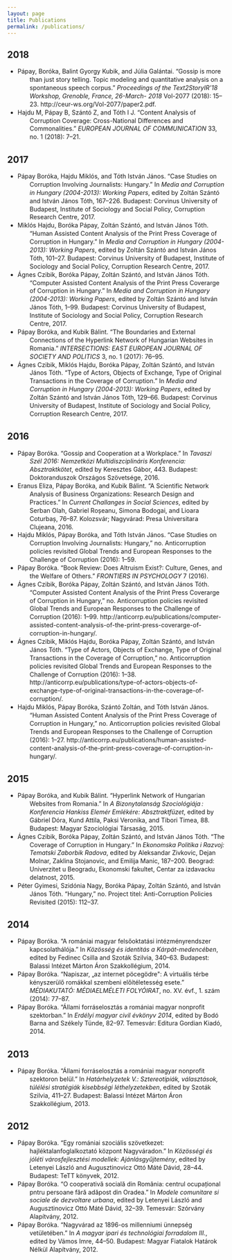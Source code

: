 ```yaml
---
layout: page
title: Publications
permalink: /publications/
---
```

## 2018
- <div class="csl-bib-body" style="line-height: 1.35; padding-left: 2em; text-indent:-2em;">  <div class="csl-entry">P&#xE1;pay, Bor&#xF3;ka, Balint Gyorgy Kubik, and J&#xFA;lia Gal&#xE1;ntai. &#x201C;Gossip is more than just story telling. Topic modeling and quantitative analysis on a spontaneous speech corpus.&#x201D; <i>Proceedings of the Text2StoryIR&#x2019;18 Workshop, Grenoble, France, 26-March- 2018</i> Vol-2077 (2018): 15&#x2013;23. http://ceur-ws.org/Vol-2077/paper2.pdf.</div></div>
- <div class="csl-bib-body" style="line-height: 1.35; padding-left: 2em; text-indent:-2em;">  <div class="csl-entry">Hajdu M, P&#xE1;pay B, Sz&#xE1;nt&#xF3; Z, and T&#xF3;th I J. &#x201C;Content Analysis of Corruption Coverage: Cross-National Differences and Commonalities.&#x201D; <i>EUROPEAN JOURNAL OF COMMUNICATION</i> 33, no. 1 (2018): 7&#x2013;21.</div></div>

## 2017
- <div class="csl-bib-body" style="line-height: 1.35; padding-left: 2em; text-indent:-2em;">  <div class="csl-entry">P&#xE1;pay Bor&#xF3;ka, Hajdu Mikl&#xF3;s, and T&#xF3;th Istv&#xE1;n J&#xE1;nos. &#x201C;Case Studies on Corruption Involving Journalists: Hungary.&#x201D; In <i>Media and Corruption in Hungary (2004-2013): Working Papers</i>, edited by Zolt&#xE1;n Sz&#xE1;nt&#xF3; and Istv&#xE1;n J&#xE1;nos T&#xF3;th, 167&#x2013;226. Budapest: Corvinus University of Budapest, Institute of Sociology and Social Policy, Corruption Research Centre, 2017.</div></div>
- <div class="csl-bib-body" style="line-height: 1.35; padding-left: 2em; text-indent:-2em;">  <div class="csl-entry">Mikl&#xF3;s Hajdu, Bor&#xF3;ka P&#xE1;pay, Zolt&#xE1;n Sz&#xE1;nt&#xF3;, and Istv&#xE1;n J&#xE1;nos T&#xF3;th. &#x201C;Human Assisted Content Analysis of the Print Press Coverage of Corruption in Hungary.&#x201D; In <i>Media and Corruption in Hungary (2004-2013): Working Papers</i>, edited by Zolt&#xE1;n Sz&#xE1;nt&#xF3; and Istv&#xE1;n J&#xE1;nos T&#xF3;th, 101&#x2013;27. Budapest: Corvinus University of Budapest, Institute of Sociology and Social Policy, Corruption Research Centre, 2017.</div></div>
- <div class="csl-bib-body" style="line-height: 1.35; padding-left: 2em; text-indent:-2em;">  <div class="csl-entry">&#xC1;gnes Czibik, Bor&#xF3;ka P&#xE1;pay, Zolt&#xE1;n Sz&#xE1;nt&#xF3;, and Istv&#xE1;n J&#xE1;nos T&#xF3;th. &#x201C;Computer Assisted Content Analysis of the Print Press Coverarge of Corruption in Hungary.&#x201D; In <i>Media and Corruption in Hungary (2004-2013): Working Papers</i>, edited by Zolt&#xE1;n Sz&#xE1;nt&#xF3; and Istv&#xE1;n J&#xE1;nos T&#xF3;th, 1&#x2013;99. Budapest: Corvinus University of Budapest, Institute of Sociology and Social Policy, Corruption Research Centre, 2017.</div></div>
- <div class="csl-bib-body" style="line-height: 1.35; padding-left: 2em; text-indent:-2em;">  <div class="csl-entry">P&#xE1;pay Bor&#xF3;ka, and Kubik B&#xE1;lint. &#x201C;The Boundaries and External Connections of the Hyperlink Network of Hungarian Websites in Romania.&#x201D; <i>INTERSECTIONS: EAST EUROPEAN JOURNAL OF SOCIETY AND POLITICS</i> 3, no. 1 (2017): 76&#x2013;95.</div></div>
- <div class="csl-bib-body" style="line-height: 1.35; padding-left: 2em; text-indent:-2em;">  <div class="csl-entry">&#xC1;gnes Czibik, Mikl&#xF3;s Hajdu, Bor&#xF3;ka P&#xE1;pay, Zolt&#xE1;n Sz&#xE1;nt&#xF3;, and Istv&#xE1;n J&#xE1;nos T&#xF3;th. &#x201C;Type of Actors, Objects of Exchange, Type of Original Transactions in the Coverage of Corruption.&#x201D; In <i>Media and Corruption in Hungary (2004-2013): Working Papers</i>, edited by Zolt&#xE1;n Sz&#xE1;nt&#xF3; and Istv&#xE1;n J&#xE1;nos T&#xF3;th, 129&#x2013;66. Budapest: Corvinus University of Budapest, Institute of Sociology and Social Policy, Corruption Research Centre, 2017.</div></div>

## 2016
- <div class="csl-bib-body" style="line-height: 1.35; padding-left: 2em; text-indent:-2em;">  <div class="csl-entry">P&#xE1;pay Bor&#xF3;ka. &#x201C;Gossip and Cooperation at a Workplace.&#x201D; In <i>Tavaszi Sz&#xE9;l 2016: Nemzetk&#xF6;zi Multidiszciplin&#xE1;ris Konferencia: Absztraktk&#xF6;tet</i>, edited by Keresztes G&#xE1;bor, 443. Budapest: Doktoranduszok Orsz&#xE1;gos Sz&#xF6;vets&#xE9;ge, 2016.</div></div>
- <div class="csl-bib-body" style="line-height: 1.35; padding-left: 2em; text-indent:-2em;">  <div class="csl-entry">Eranus Eliza, P&#xE1;pay Bor&#xF3;ka, and Kubik B&#xE1;lint. &#x201C;A Scientific Network Analysis of Business Organizations: Research Design and Practices.&#x201D; In <i>Current Challanges in Social Sciences</i>, edited by Serban Olah, Gabriel Ro&#x219;eanu, Simona Bodogai, and Lioara Coturba&#x219;, 76&#x2013;87. Kolozsv&#xE1;r; Nagyv&#xE1;rad: Presa Universitara Clujeana, 2016.</div></div>
- <div class="csl-bib-body" style="line-height: 1.35; padding-left: 2em; text-indent:-2em;">  <div class="csl-entry">Hajdu Mikl&#xF3;s, P&#xE1;pay Bor&#xF3;ka, and T&#xF3;th Istv&#xE1;n J&#xE1;nos. &#x201C;Case Studies on Corruption Involving Journalists: Hungary,&#x201D; no. Anticorruption policies revisited Global Trends and European Responses to the Challenge of Corruption (2016): 1&#x2013;59.</div></div>
- <div class="csl-bib-body" style="line-height: 1.35; padding-left: 2em; text-indent:-2em;">  <div class="csl-entry">P&#xE1;pay Bor&#xF3;ka. &#x201C;Book Review: Does Altruism Exist?: Culture, Genes, and the Welfare of Others.&#x201D; <i>FRONTIERS IN PSYCHOLOGY</i> 7 (2016).</div></div>
- <div class="csl-bib-body" style="line-height: 1.35; padding-left: 2em; text-indent:-2em;">  <div class="csl-entry">&#xC1;gnes Czibik, Bor&#xF3;ka P&#xE1;pay, Zolt&#xE1;n Sz&#xE1;nt&#xF3;, and Istv&#xE1;n J&#xE1;nos T&#xF3;th. &#x201C;Computer Assisted Content Analysis of the Print Press Coverarge of Corruption in Hungary,&#x201D; no. Anticorruption policies revisited Global Trends and European Responses to the Challenge of Corruption (2016): 1&#x2013;99. http://anticorrp.eu/publications/computer-assisted-content-analysis-of-the-print-press-coverarge-of-corruption-in-hungary/.</div></div>
- <div class="csl-bib-body" style="line-height: 1.35; padding-left: 2em; text-indent:-2em;">  <div class="csl-entry">&#xC1;gnes Czibik, Mikl&#xF3;s Hajdu, Bor&#xF3;ka P&#xE1;pay, Zolt&#xE1;n Sz&#xE1;nt&#xF3;, and Istv&#xE1;n J&#xE1;nos T&#xF3;th. &#x201C;Type of Actors, Objects of Exchange, Type of Original Transactions in the Coverage of Corruption,&#x201D; no. Anticorruption policies revisited Global Trends and European Responses to the Challenge of Corruption (2016): 1&#x2013;38. http://anticorrp.eu/publications/type-of-actors-objects-of-exchange-type-of-original-transactions-in-the-coverage-of-corruption/.</div></div>
- <div class="csl-bib-body" style="line-height: 1.35; padding-left: 2em; text-indent:-2em;">  <div class="csl-entry">Hajdu Mikl&#xF3;s, P&#xE1;pay Bor&#xF3;ka, Sz&#xE1;nt&#xF3; Zolt&#xE1;n, and T&#xF3;th Istv&#xE1;n J&#xE1;nos. &#x201C;Human Assisted Content Analysis of the Print Press Coverage of Corruption in Hungary,&#x201D; no. Anticorruption policies revisited Global Trends and European Responses to the Challenge of Corruption (2016): 1&#x2013;27. http://anticorrp.eu/publications/human-assisted-content-analysis-of-the-print-press-coverage-of-corruption-in-hungary/.</div></div>

## 2015
- <div class="csl-bib-body" style="line-height: 1.35; padding-left: 2em; text-indent:-2em;">  <div class="csl-entry">P&#xE1;pay Bor&#xF3;ka, and Kubik B&#xE1;lint. &#x201C;Hyperlink Network of Hungarian Websites from Romania.&#x201D; In <i>A Bizonytalans&#xE1;g Szociol&#xF3;gi&#xE1;ja&#x202F;: Konferencia Hankiss Elem&#xE9;r Eml&#xE9;k&#xE9;re: Absztraktf&#xFC;zet</i>, edited by G&#xE1;briel D&#xF3;ra, Kund Attila, Paksi Veronika, and Tibori Timea, 88. Budapest: Magyar Szociol&#xF3;giai T&#xE1;rsas&#xE1;g, 2015.</div></div>
- <div class="csl-bib-body" style="line-height: 1.35; padding-left: 2em; text-indent:-2em;">  <div class="csl-entry">&#xC1;gnes Czibik, Bor&#xF3;ka P&#xE1;pay, Zolt&#xE1;n Sz&#xE1;nt&#xF3;, and Istv&#xE1;n J&#xE1;nos T&#xF3;th. &#x201C;The Coverage of Corruption in Hungary.&#x201D; In <i>Ekonomska Politika i Razvoj: Tematski Zaborbik Radova</i>, edited by Aleksandar Zivkovic, Dejan Molnar, Zaklina Stojanovic, and Emilija Manic, 187&#x2013;200. Beograd: Univerzitet u Beogradu, Ekonomski fakultet, Centar za izdavacku delatnost, 2015.</div></div>
- <div class="csl-bib-body" style="line-height: 1.35; padding-left: 2em; text-indent:-2em;">  <div class="csl-entry">P&#xE9;ter Gyimesi, Szid&#xF3;nia Nagy, Bor&#xF3;ka P&#xE1;pay, Zolt&#xE1;n Sz&#xE1;nt&#xF3;, and Istv&#xE1;n J&#xE1;nos T&#xF3;th. &#x201C;Hungary,&#x201D; no. Project titel: Anti-Corruption Policies Revisited (2015): 112&#x2013;37.</div></div>

## 2014
- <div class="csl-bib-body" style="line-height: 1.35; padding-left: 2em; text-indent:-2em;">  <div class="csl-entry">P&#xE1;pay Bor&#xF3;ka. &#x201C;A rom&#xE1;niai magyar fels&#x151;oktat&#xE1;si int&#xE9;zm&#xE9;nyrendszer kapcsolath&#xE1;l&#xF3;ja.&#x201D; In <i>K&#xF6;z&#xF6;ss&#xE9;g &#xE9;s identit&#xE1;s a K&#xE1;rp&#xE1;t-medenc&#xE9;ben</i>, edited by Fedinec Csilla and Szot&#xE1;k Szilvia, 340&#x2013;63. Budapest: Balassi Int&#xE9;zet M&#xE1;rton &#xC1;ron Szakkoll&#xE9;gium, 2014.</div></div>
- <div class="csl-bib-body" style="line-height: 1.35; padding-left: 2em; text-indent:-2em;">  <div class="csl-entry">P&#xE1;pay Bor&#xF3;ka. &#x201C;Napiszar, &#x201E;az internet p&#xF6;ceg&#xF6;dre": A virtu&#xE1;lis t&#xE9;rbe k&#xE9;nyszer&#xFC;l&#x151; rom&#xE1;kkal szembeni el&#x151;&#xED;t&#xE9;letess&#xE9;g esete.&#x201D; <i>M&#xC9;DIAKUTAT&#xD3;: M&#xC9;DIAELM&#xC9;LETI FOLY&#xD3;IRAT</i>, no. XV. &#xE9;vf., 1. sz&#xE1;m (2014): 77&#x2013;87.</div></div>
- <div class="csl-bib-body" style="line-height: 1.35; padding-left: 2em; text-indent:-2em;">  <div class="csl-entry">P&#xE1;pay Bor&#xF3;ka. &#x201C;&#xC1;llami forr&#xE1;seloszt&#xE1;s a rom&#xE1;niai magyar nonprofit szektorban.&#x201D; In <i>Erd&#xE9;lyi magyar civil &#xE9;vk&#xF6;nyv 2014</i>, edited by Bod&#xF3; Barna and Sz&#xE9;kely T&#xFC;nde, 82&#x2013;97. Temesv&#xE1;r: Editura Gordian Kiad&#xF3;, 2014.</div></div>

## 2013
- <div class="csl-bib-body" style="line-height: 1.35; padding-left: 2em; text-indent:-2em;">  <div class="csl-entry">P&#xE1;pay Bor&#xF3;ka. &#x201C;&#xC1;llami forr&#xE1;seloszt&#xE1;s a rom&#xE1;niai magyar nonprofit szektoron bel&#xFC;l.&#x201D; In <i>Hat&#xE1;rhelyzetek V.: Sztereot&#xED;pi&#xE1;k, v&#xE1;laszt&#xE1;sok, t&#xFA;l&#xE9;l&#xE9;si strat&#xE9;gi&#xE1;k kisebbs&#xE9;gi l&#xE9;thelyzetekben</i>, edited by Szot&#xE1;k Szilvia, 411&#x2013;27. Budapest: Balassi Int&#xE9;zet M&#xE1;rton &#xC1;ron Szakkoll&#xE9;gium, 2013.</div></div>

## 2012
- <div class="csl-bib-body" style="line-height: 1.35; padding-left: 2em; text-indent:-2em;">  <div class="csl-entry">P&#xE1;pay Bor&#xF3;ka. &#x201C;Egy rom&#xE1;niai szoci&#xE1;lis sz&#xF6;vetkezet: hajl&#xE9;ktalanfoglalkoztat&#xF3; k&#xF6;zpont Nagyv&#xE1;radon.&#x201D; In <i>K&#xF6;z&#xF6;ss&#xE9;gi &#xE9;s j&#xF3;l&#xE9;ti v&#xE1;rosfejleszt&#xE9;si modellek: Aj&#xE1;nl&#xE1;sgy&#x171;jtem&#xE9;ny</i>, edited by Letenyei L&#xE1;szl&#xF3; and Augusztinovicz Ott&#xF3; M&#xE1;t&#xE9; D&#xE1;vid, 28&#x2013;44. Budapest: TeTT k&#xF6;nyvek, 2012.</div></div>
- <div class="csl-bib-body" style="line-height: 1.35; padding-left: 2em; text-indent:-2em;">  <div class="csl-entry">P&#xE1;pay Bor&#xF3;ka. &#x201C;O cooperativ&#x103; social&#x103; din Rom&#xE2;nia: centrul ocupa&#x21B;ional pntru persoane f&#x103;r&#x103; ad&#x103;post din Oradea.&#x201D; In <i>Modele comunitare si sociale de dezvoltare urbana</i>, edited by Letenyei L&#xE1;szl&#xF3; and Augusztinovicz Ott&#xF3; M&#xE1;t&#xE9; D&#xE1;vid, 32&#x2013;39. Temesv&#xE1;r: Sz&#xF3;rv&#xE1;ny Alap&#xED;tv&#xE1;ny, 2012.</div></div>
- <div class="csl-bib-body" style="line-height: 1.35; padding-left: 2em; text-indent:-2em;">  <div class="csl-entry">P&#xE1;pay Bor&#xF3;ka. &#x201C;Nagyv&#xE1;rad az 1896-os millenniumi &#xFC;nneps&#xE9;g vet&#xFC;let&#xE9;ben.&#x201D; In <i>A magyar ipari &#xE9;s technol&#xF3;giai forradalom III.</i>, edited by V&#xE1;mos Imre, 44&#x2013;50. Budapest: Magyar Fiatalok Hat&#xE1;rok N&#xE9;lk&#xFC;l Alap&#xED;tv&#xE1;ny, 2012.</div></div>


